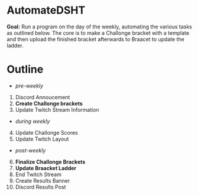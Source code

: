 # AutomateDSHT
**Goal:** Run a program on the day of the weekly, automating the various tasks as outlined below.  The core is to make a Challonge bracket with a template and then upload the finished bracket afterwards to Braacet to update the ladder.


# Outline
* *pre-weekly*
1. Discord Annoucement  
2. **Create Challonge brackets**  
3. Update Twitch Stream Information
* *during weekly*
4. Update Challonge Scores
5. Update Twitch Layout 
* *post-weekly*
6. **Finalize Challonge Brackets**
7. **Update Braacket Ladder**
8. End Twitch Stream
9. Create Results Banner
10. Discord Results Post
